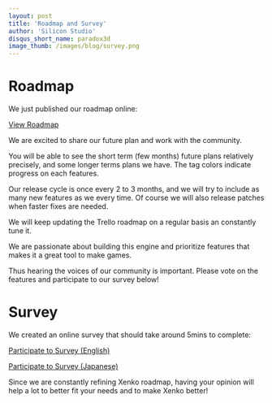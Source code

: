 ```yaml
---
layout: post
title: 'Roadmap and Survey'
author: 'Silicon Studio'
disqus_short_name: paradox3d
image_thumb: /images/blog/survey.png
---
```


<h1>Roadmap</h1>
We just published our roadmap online:

<a href="https://trello.com/b/FwbjOjjB" target="_blank" class="readon">View Roadmap</a>

We are excited to share our future plan and work with the community.

You will be able to see the short term (few months) future plans relatively precisely, and some longer terms plans we have. The tag colors indicate progress on each features. 

Our release cycle is once every 2 to 3 months, and we will try to include as many new features as we every time. Of course we will also release patches when faster fixes are needed.

We will keep updating the Trello roadmap on a regular basis an constantly tune it.

We are passionate about building this engine and prioritize features that makes it a great tool to make games.

Thus hearing the voices of our community is important. Please vote on the features and participate to our survey below!

<h1>Survey</h1>
We created an online survey that should take around 5mins to complete:

<a href="https://www.surveymonkey.com/r/paradox-beta" target="_blank" class="readon">Participate to Survey (English)</a>

<a href="https://www.surveymonkey.com/r/YGD8VYH" target="_blank" class="readon">Participate to Survey (Japanese)</a>

Since we are constantly refining Xenko roadmap, having your opinion will help a lot to better fit your needs and to make Xenko better!
